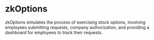 # zkOptions

zkOptions simulates the process of exercising stock options, involving employees submitting requests, company authorization, and providing a dashboard for employees to track their requests.
